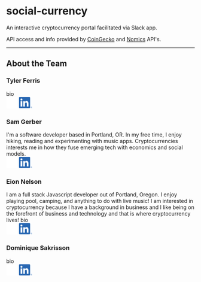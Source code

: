 # social-currency  

An interactive cryptocurrency portal facilitated via Slack app.  

API access and info provided by <a href="https://www.coingecko.com/en/api" target="_blank">CoinGecko</a> and <a href="https://nomics.com/docs/" target="_blank">Nomics</a> API's.  

---

## About the Team  

### Tyler Ferris  

bio  
<a href="https://github.com/Tylerpfarris" target="_blank"><img src="/assets/GitHub-Mark-Light-120px-plus.png" alt="drawing" height="30"/></a>
<a href="https://www.linkedin.com/in/tyler-p-farris/" target="_blank"><img src="/assets/LI-In-Bug.png" alt="drawing" height="30"/></a>

### Sam Gerber  

I'm a software developer based in Portland, OR. In my free time, I enjoy hiking, reading and experimenting with music apps. Cryptocurrencies interests me in how they fuse emerging tech with economics and social models.    
<a href="https://github.com/sgerpdx" target="_blank"><img src="/assets/GitHub-Mark-Light-120px-plus.png" alt="drawing" height="30"/></a>
<a href="https://www.linkedin.com/in/sam-h-gerber/" target="_blank"><img src="/assets/LI-In-Bug.png" alt="drawing" height="30"/></a>

### Eion Nelson  
I am a full stack Javascript developer out of Portland, Oregon. I enjoy playing pool, camping, and anything to do with live music! I am interested in cryptocurrency because I have a background in business and I like being on the forefront of business and technology and that is where cryptocurrency lives! 
bio  
<a href="https://github.com/ecnelson1" target="_blank"><img src="/assets/GitHub-Mark-Light-120px-plus.png" alt="drawing" height="30"/></a>
<a href="https://www.linkedin.com/in/eionnelson/" target="_blank"><img src="/assets/LI-In-Bug.png" alt="drawing" height="30"/></a>

### Dominique Sakrisson  

bio  
<a href="https://github.com/Dominique-Sakrisson" target="_blank"><img src="/assets/GitHub-Mark-Light-120px-plus.png" alt="drawing" height="30"/></a>
<a href="https://www.linkedin.com/in/dominique-sakrisson/" target="_blank"><img src="/assets/LI-In-Bug.png" alt="drawing" height="30"/></a>
